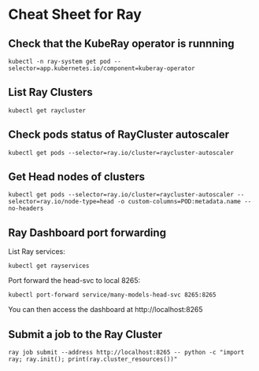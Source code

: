 # Cheat Sheet for Ray

## Check that the KubeRay operator is runnning

```
kubectl -n ray-system get pod --selector=app.kubernetes.io/component=kuberay-operator
```

## List Ray Clusters

```
kubectl get raycluster
```

## Check pods status of RayCluster autoscaler

```
kubectl get pods --selector=ray.io/cluster=raycluster-autoscaler
```

## Get Head nodes of clusters

```
kubectl get pods --selector=ray.io/cluster=raycluster-autoscaler --selector=ray.io/node-type=head -o custom-columns=POD:metadata.name --no-headers
```

## Ray Dashboard port forwarding

List Ray services:
```
kubectl get rayservices
```

Port forward the head-svc to local 8265:
```
kubectl port-forward service/many-models-head-svc 8265:8265
```

You can then access the dashboard at http://localhost:8265


## Submit a job to the Ray Cluster

```
ray job submit --address http://localhost:8265 -- python -c "import ray; ray.init(); print(ray.cluster_resources())"
```